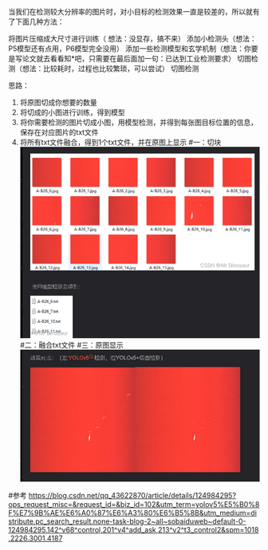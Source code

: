 当我们在检测较大分辨率的图片时，对小目标的检测效果一直是较差的，所以就有了下面几种方法：

将图片压缩成大尺寸进行训练（ 想法：没显存，搞不来）
添加小检测头（想法：P5模型还有点用，P6模型完全没用）
添加一些检测模型和玄学机制（想法：你要是写论文就去看看知*吧，只需要在最后面加一句：已达到工业检测要求）
切图检测（想法：比较耗时，过程也比较繁琐，可以尝试）
切图检测

思路：

1. 将原图切成你想要的数量
2. 将切成的小图进行训练，得到模型
3. 将你需要检测的图片切成小图，用模型检测，并得到每张图目标位置的信息，保存在对应图片的txt文件
4. 将所有txt文件融合，得到1个txt文件，并在原图上显示
#一：切块
![img.png](img.png)
#二：融合txt文件
#三：原图显示
![img_1.png](img_1.png)

#参考
https://blog.csdn.net/qq_43622870/article/details/124984295?ops_request_misc=&request_id=&biz_id=102&utm_term=yolov5%E5%B0%8F%E7%9B%AE%E6%A0%87%E6%A3%80%E6%B5%8B&utm_medium=distribute.pc_search_result.none-task-blog-2~all~sobaiduweb~default-0-124984295.142^v68^control,201^v4^add_ask,213^v2^t3_control2&spm=1018.2226.3001.4187
